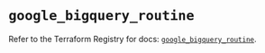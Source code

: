 # `google_bigquery_routine`

Refer to the Terraform Registry for docs: [`google_bigquery_routine`](https://registry.terraform.io/providers/hashicorp/google-beta/6.18.1/docs/resources/google_bigquery_routine).
